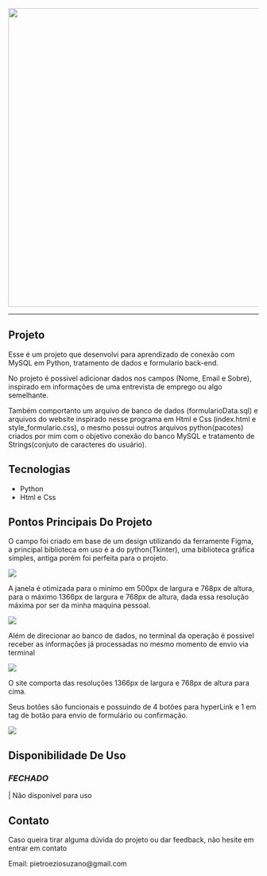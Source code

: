 <!---GIF IN NUMBERS(01,02,03)--->
<!---TEXT IN NAME(TITLE, SCRIPT)--->
<!--- HYPERLINK IN HP --->
<!--- LIST IN LS --->

<!--- To convert the gif I used the EZGIF website -->
<!--- To dowload the aplications used the MEGAS --->
<!--- To convert the gif in URL used the GIPHY website -->

<!--- GIF CAMPE 01 --->
<img src="https://media.giphy.com/media/v1.Y2lkPTc5MGI3NjExcDB1ZmMyb3hjbHlvcjZmNDJoM292bHk5cTViMXNxcTR2c2p0MmY5eiZlcD12MV9pbnRlcm5hbF9naWZfYnlfaWQmY3Q9Zw/bVz7PT6q2DXWUngeKJ/giphy.gif" width="600px">
<br>

____
<!--- TITLE --->
<h2>Projeto</h2>

<!--- SCRIPT --->
<p>
Esse é um projeto que desenvolvi para aprendizado de conexão com MySQL em Python, tratamento de dados e formulario back-end. 
  
No projeto é possivel adicionar dados nos campos (Nome, Email e Sobre), inspirado em informações de uma entrevista de emprego ou algo semelhante.

Também comportanto um arquivo de banco de dados (formularioData.sql) e arquivos do website inspirado nesse programa em Html e Css (index.html e style_formulario.css), o mesmo possui outros arquivos python(pacotes) criados por mim com o objetivo conexão do banco MySQL e tratamento de Strings(conjuto de caracteres do usuário).
</p>

<!--- TITLE --->
<h2>Tecnologias</h2>
  
<!--- LS --->
<ul>
  
<li>Python</li>
<li>Html e Css</li>

</ul>

<!--- TITLE --->
<h2>Pontos Principais Do Projeto</h2>

<!--- SCRIPT --->
<p>O campo foi criado em base de um design utilizando da ferramente Figma, a principal biblioteca em uso é a do python(Tkinter), uma biblioteca gráfica simples, antiga porém foi perfeita para o projeto.
</p>

<!--- GIF CAMPE 02 --->
<img src="https://media.giphy.com/media/v1.Y2lkPTc5MGI3NjExdDJ2ZGQ3Y3k5N2t6OXlmZHRwZXZkZHA0emliMWFtaG1wNDA5YTd5NyZlcD12MV9pbnRlcm5hbF9naWZfYnlfaWQmY3Q9Zw/GNQt9gNJegfQ2ldBsc/giphy.gif">

<!--- SCRIPT --->
<p>A janela é otimizada para o minimo em 500px de largura e 768px de altura, para o máximo 1366px de largura e 768px de altura, dada essa resolução máxima por ser da minha maquina pessoal.
</p>

<!--- GIF CAMPE 03 --->
<img src="https://media.giphy.com/media/v1.Y2lkPTc5MGI3NjExaXVrcDI2aDhpbXkzb2FiMWhwMTV6YmRpMWdyZ3k1N29jaG55enZkdiZlcD12MV9pbnRlcm5hbF9naWZfYnlfaWQmY3Q9Zw/ENxszo97fY5DJ1FVuy/giphy.gif">

<!--- SCRIPT --->
<p>Além de direcionar ao banco de dados, no terminal da operação é possivel receber as informações já processadas no mesmo momento de envio via terminal</p>

<!--- GIF CAMPE 04 --->
<img src="https://media.giphy.com/media/v1.Y2lkPTc5MGI3NjExam5wd3YzZzY5OXFxYWE4anphbG5kbXU4eHoxMncyaWE5bjl4OXB1bSZlcD12MV9pbnRlcm5hbF9naWZfYnlfaWQmY3Q9Zw/jI33Ij1TZFA8t7uuCL/giphy.gif">

<!--- SCRIPT --->
<p>O site comporta das resoluções 1366px de largura e 768px de altura para cima.
  
Seus botões são funcionais e possuindo de 4 botões para hyperLink e 1 em tag de botão para envio de formulário ou confirmação.
</p>

<!--- GIF CAMPE 05 --->
<img src="https://media.giphy.com/media/v1.Y2lkPTc5MGI3NjExemFxODJuZXN5MmtqaTJhMmF3dzh6MWVlY21vemxtNW94NTFsa3NnNSZlcD12MV9pbnRlcm5hbF9naWZfYnlfaWQmY3Q9Zw/Y1EYm70yjBbxhH7EyL/giphy.gif">

<!--- TITLE --->
<h2>Disponibilidade De Uso</h2>

<!--- TITLE --->
<h3><i>FECHADO</i></h3>

<!--- SCRIPT --->
<p> | Não disponivel para uso</p>

<!--- TITLE --->
<h2>Contato</h2>

<!--- SCRIPT --->
<p>Caso queira tirar alguma dúvida do projeto ou dar feedback, não hesite em entrar em contato</p>
<p>Email: pietroeziosuzano@gmail.com</p>
